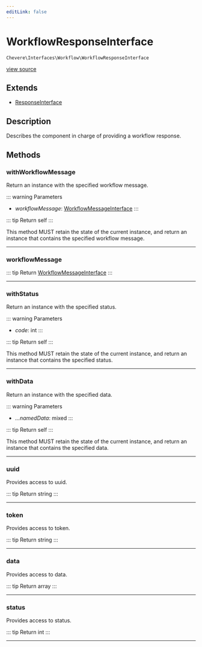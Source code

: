 ```yaml
---
editLink: false
---
```


# WorkflowResponseInterface

`Chevere\Interfaces\Workflow\WorkflowResponseInterface`

[view source](https://github.com/chevere/chevere/blob/master/src/Chevere/Interfaces/Workflow/WorkflowResponseInterface.php)

## Extends

- [ResponseInterface](../Response/ResponseInterface.md)

## Description

Describes the component in charge of providing a workflow response.

## Methods

### withWorkflowMessage

Return an instance with the specified workflow message.

::: warning Parameters
- *workflowMessage*: [WorkflowMessageInterface](./WorkflowMessageInterface.md)
:::

::: tip Return
self
:::

This method MUST retain the state of the current instance, and return
an instance that contains the specified workflow message.

---

### workflowMessage

::: tip Return
[WorkflowMessageInterface](./WorkflowMessageInterface.md)
:::

---

### withStatus

Return an instance with the specified status.

::: warning Parameters
- *code*: int
:::

::: tip Return
self
:::

This method MUST retain the state of the current instance, and return
an instance that contains the specified status.

---

### withData

Return an instance with the specified data.

::: warning Parameters
- *...namedData*: mixed
:::

::: tip Return
self
:::

This method MUST retain the state of the current instance, and return
an instance that contains the specified data.

---

### uuid

Provides access to uuid.

::: tip Return
string
:::

---

### token

Provides access to token.

::: tip Return
string
:::

---

### data

Provides access to data.

::: tip Return
array
:::

---

### status

Provides access to status.

::: tip Return
int
:::

---
